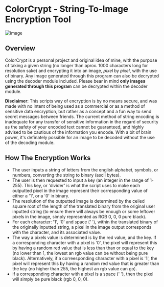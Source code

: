 # ColorCrypt - String-To-Image Encryption Tool
![image](https://user-images.githubusercontent.com/76931137/205531393-652c17d3-8c4a-4ddc-8ca2-e63ae578738a.png)

## Overview

ColorCrypt is a personal project and original idea of mine, with the purpose of taking a given string (no longer than aprox. 1000 characters long for resolution sake) and encrypting it into an image, *pixel* by *pixel*, with the use of binary. Any image generated through this program can also be decrypted using the decoder module included. Please bear in mind **only images generated through this program** can be decrypted within the decoder module. 

**Disclaimer**: This scripts way of encryption is by no means secure, and was made with no intent of being used as a commercial or as a method of sensitive data encryption, but rather as a concept and a fun way to send secret messages between friends. The current method of string encoding is inadequate for any transfer of sensitive information in the regard of security as the safety of your encoded text cannot be guaranteed, and highly advised to be cautious of the information you encode. With a bit of brain power, it's definately possible for an image to be decoded without the use of the decoding module. 

## How The Encryption Works

- The user inputs a string of letters from the english alphabet, symbols, or numbers, converting the string to binary (ascii bytes). 
- The user is then requested to input a key (an integer in the range of 1-255). This key, or 'divider' is what the script uses to make each outputted pixel in the image represent their corresponding value of either a '1', or a '0' in binary. 
- The resolution of the outputted image is determined by the ceiled square root of the length of the translated binary from the original user inputted string (to ensure there will always be enough or some leftover pixels in the image, simply represented as RGB 0, 0, 0 pure black). 
- For each character: '1', '0' and space (' '), within the translated binary of the originally inputted string, a pixel in the image output corresponds with the character, and its associated value. 
- The way a pixels value is determined is by the red value, and the key. If a corresponding character with a pixel is '0', the pixel will represent this by having a random red value that is less than than or equal to the key (no lower than 1, the lowest an rgb value can be without being pure black). Alternatively, if a correesponding character with a pixel is '1', the pixel will represent this by having a random red value that is greater than the key (no higher than 255, the highest an rgb value can go). 
- If a corresponding character with a pixel is a space (' '), then the pixel will simply be pure black (rgb 0, 0, 0). 
